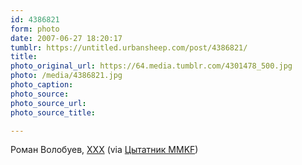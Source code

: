 ```yaml
---
id: 4386821
form: photo
date: 2007-06-27 18:20:17
tumblr: https://untitled.urbansheep.com/post/4386821/
title:
photo_original_url: https://64.media.tumblr.com/4301478_500.jpg
photo: /media/4386821.jpg
photo_caption: 
photo_source:
photo_source_url:
photo_source_title:

---
```


<p>Роман Волобуев, <a href="http://fb.afisha.ru/?p=110">XXX</a> (via  <a href="http://mmkf.tumblr.com/post/4301478">Цытатник MMKF</a>)</p>

